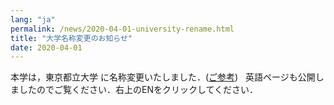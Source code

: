 ```yaml
---
lang: "ja"
permalink: /news/2020-04-01-university-rename.html
title: "大学名称変更のお知らせ"
date: 2020-04-01
---
```

本学は，東京都立大学 に名称変更いたしました．(<a href="https://www.tmu.ac.jp/news/topics/about_rename.html">ご参考</a>)&nbsp;&nbsp;
英語ページも公開しましたのでご覧ください．右上のENをクリックしてください．
